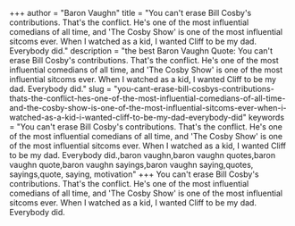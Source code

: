 +++
author = "Baron Vaughn"
title = "You can't erase Bill Cosby's contributions. That's the conflict. He's one of the most influential comedians of all time, and 'The Cosby Show' is one of the most influential sitcoms ever. When I watched as a kid, I wanted Cliff to be my dad. Everybody did."
description = "the best Baron Vaughn Quote: You can't erase Bill Cosby's contributions. That's the conflict. He's one of the most influential comedians of all time, and 'The Cosby Show' is one of the most influential sitcoms ever. When I watched as a kid, I wanted Cliff to be my dad. Everybody did."
slug = "you-cant-erase-bill-cosbys-contributions-thats-the-conflict-hes-one-of-the-most-influential-comedians-of-all-time-and-the-cosby-show-is-one-of-the-most-influential-sitcoms-ever-when-i-watched-as-a-kid-i-wanted-cliff-to-be-my-dad-everybody-did"
keywords = "You can't erase Bill Cosby's contributions. That's the conflict. He's one of the most influential comedians of all time, and 'The Cosby Show' is one of the most influential sitcoms ever. When I watched as a kid, I wanted Cliff to be my dad. Everybody did.,baron vaughn,baron vaughn quotes,baron vaughn quote,baron vaughn sayings,baron vaughn saying,quotes, sayings,quote, saying, motivation"
+++
You can't erase Bill Cosby's contributions. That's the conflict. He's one of the most influential comedians of all time, and 'The Cosby Show' is one of the most influential sitcoms ever. When I watched as a kid, I wanted Cliff to be my dad. Everybody did.
